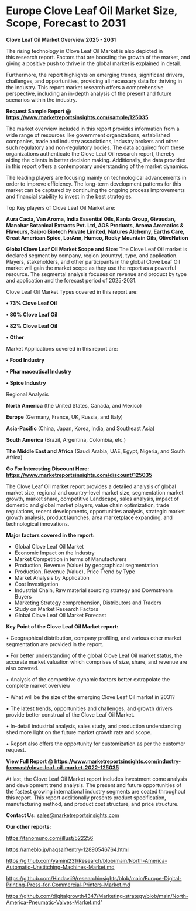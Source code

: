 # Europe Clove Leaf Oil Market Size, Scope, Forecast to 2031

<Strong> Clove Leaf Oil Market Overview 2025 - 2031</strong>

The rising technology in Clove Leaf Oil Market is also depicted in this research report. Factors that are boosting the growth of the market, and giving a positive push to thrive in the global market is explained in detail.

Furthermore, the report highlights on emerging trends, significant drivers, challenges, and opportunities, providing all necessary data for thriving in the industry. This report market research offers a comprehensive perspective, including an in-depth analysis of the present and future scenarios within the industry.

<strong>Request Sample Report @ <a href=https://www.marketreportsinsights.com/sample/125035>https://www.marketreportsinsights.com/sample/125035</a></strong>

The market overview included in this report provides information from a wide range of resources like government organizations, established companies, trade and industry associations, industry brokers and other such regulatory and non-regulatory bodies. The data acquired from these organizations authenticate the Clove Leaf Oil research report, thereby aiding the clients in better decision making. Additionally, the data provided in this report offers a contemporary understanding of the market dynamics.

The leading players are focusing mainly on technological advancements in order to improve efficiency. The long-term development patterns for this market can be captured by continuing the ongoing process improvements and financial stability to invest in the best strategies.

Top Key players of Clove Leaf Oil Market are:

<strong>Aura Cacia, Van Aroma, India Essential Oils, Kanta Group, Givaudan, Manohar Botanical Extracts Pvt. Ltd, AOS Products, Aroma Aromatics & Flavours, Saipro Biotech Private Limited, Natures Alchemy, Earths Care, Great American Spice, LorAnn, Humco, Rocky Mountain Oils, OliveNation</strong>

<strong><b>Global Clove Leaf Oil Market Scope and Size:</b></strong>
The Clove Leaf Oil market is declared segment by company, region (country), type, and application. Players, stakeholders, and other participants in the global Clove Leaf Oil market will gain the market scope as they use the report as a powerful resource. The segmental analysis focuses on revenue and product by type and application and the forecast period of 2025-2031.

Clove Leaf Oil Market Types covered in this report are:

<strong>• 73% Clove Leaf Oil

• 80% Clove Leaf Oil

• 82% Clove Leaf Oil

• Other</strong>

Market Applications covered in this report are:

<strong>• Food Industry

• Pharmaceutical Industry

• Spice Industry</strong> 

Regional Analysis

<strong>North America</strong> (the United States, Canada, and Mexico)

<strong>Europe</strong> (Germany, France, UK, Russia, and Italy)

<strong>Asia-Pacific</strong> (China, Japan, Korea, India, and Southeast Asia)

<strong>South America</strong> (Brazil, Argentina, Colombia, etc.)

<strong>The Middle East and Africa</strong> (Saudi Arabia, UAE, Egypt, Nigeria, and South Africa)

<strong>Go For Interesting Discount Here: <a href=https://www.marketreportsinsights.com/discount/125035>https://www.marketreportsinsights.com/discount/125035</a></strong>

The Clove Leaf Oil market report provides a detailed analysis of global market size, regional and country-level market size, segmentation market growth, market share, competitive Landscape, sales analysis, impact of domestic and global market players, value chain optimization, trade regulations, recent developments, opportunities analysis, strategic market growth analysis, product launches, area marketplace expanding, and technological innovations.

<strong><b>Major factors covered in the report:</b></strong>
<ul>
  <li>Global Clove Leaf Oil Market </li>
  <li>Economic Impact on the Industry</li>
  <li>Market Competition in terms of Manufacturers</li>
  <li>Production, Revenue (Value) by geographical segmentation</li>
  <li>Production, Revenue (Value), Price Trend by Type</li>
  <li>Market Analysis by Application</li>
  <li>Cost Investigation</li>
  <li>Industrial Chain, Raw material sourcing strategy and Downstream Buyers</li>
  <li>Marketing Strategy comprehension, Distributors and Traders</li>
  <li>Study on Market Research Factors</li>
  <li>Global Clove Leaf Oil Market Forecast</li>
</ul>

<strong><b>Key Point of the Clove Leaf Oil Market report:</b></strong>

• Geographical distribution, company profiling, and various other market segmentation are provided in the report.

• For better understanding of the global Clove Leaf Oil market status, the accurate market valuation which comprises of size, share, and revenue are also covered.

• Analysis of the competitive dynamic factors better extrapolate the complete market overview

• What will be the size of the emerging Clove Leaf Oil market in 2031?

• The latest trends, opportunities and challenges, and growth drivers provide better construal of the Clove Leaf Oil Market.

• In-detail industrial analysis, sales study, and production understanding shed more light on the future market growth rate and scope.

• Report also offers the opportunity for customization as per the customer request.

<strong><b>View Full Report @ <a href=https://www.marketreportsinsights.com/industry-forecast/clove-leaf-oil-market-2022-125035>https://www.marketreportsinsights.com/industry-forecast/clove-leaf-oil-market-2022-125035</a></b></strong>


At last, the Clove Leaf Oil Market report includes investment come analysis and development trend analysis. The present and future opportunities of the fastest growing international industry segments are coated throughout this report. This report additionally presents product specification, manufacturing method, and product cost structure, and price structure.

<strong>Contact Us:</strong>
sales@marketreportsinsights.com

<strong>Our other reports:</strong>

<a href=https://tanomuno.com/illust/522256>https://tanomuno.com/illust/522256</a>

<a href=https://ameblo.jp/haqsaif/entry-12890546764.html>https://ameblo.jp/haqsaif/entry-12890546764.html</a>

<a href=https://github.com/yamini231/Research/blob/main/North-America-Automatic-Unstitching-Machines-Market.md>https://github.com/yamini231/Research/blob/main/North-America-Automatic-Unstitching-Machines-Market.md</a>

<a href=https://github.com/Hindavii9/researchinsights/blob/main/Europe-Digital-Printing-Press-for-Commercial-Printers-Market.md>https://github.com/Hindavii9/researchinsights/blob/main/Europe-Digital-Printing-Press-for-Commercial-Printers-Market.md</a>

<a href=https://github.com/digitalgrowth4347/Marketing-strategy/blob/main/North-America-Pneumatic-Valves-Market.md>https://github.com/digitalgrowth4347/Marketing-strategy/blob/main/North-America-Pneumatic-Valves-Market.md</a>"
